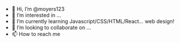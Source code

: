 - 👋 Hi, I’m @moyers123
- 👀 I’m interested in ...
- 🌱 I’m currently learning Javascript/CSS/HTML/React... web design! 
- 💞️ I’m looking to collaborate on ...
- 📫 How to reach me 

<!---
moyers123/moyers123 is a ✨ special ✨ repository because its `README.md` (this file) appears on your GitHub profile.
You can click the Preview link to take a look at your changes.
--->
